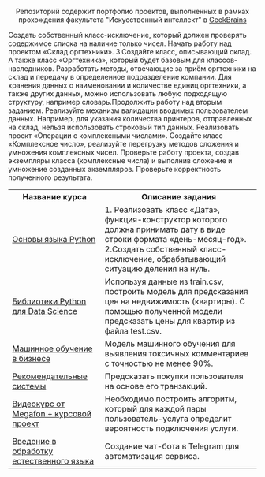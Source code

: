 <p align=center>
Репозиторий содержит портфолио проектов, выполненных в рамках прохождения факультета "Искусственный интеллект" в <a href="https://practicum.yandex.ru/data-scientist/">GeekBrains</a><br>
</p>

<table>
<tr>
  <th>Название курса</th>
  <th>Описание задания</th> 
</tr> 

  <tr>
  <td><a href = "https://github.com/hoodiakov/geekbrains_project/tree/master/python_basic">Основы языка Python</a></td>
  <td>1. Реализовать класс «Дата», функция-конструктор которого должна принимать дату в виде строки формата «день-месяц-год». 
    2.Создать собственный класс-исключение, обрабатывающий ситуацию деления на нуль. </tr>Создать собственный класс-исключение, который должен проверять содержимое списка на наличие только чисел. Начать работу над проектом «Склад оргтехники». 
  3.Создайте класс, описывающий склад. А также класс «Оргтехника», который будет базовым для классов-наследников. Разработать методы, отвечающие за приём оргтехники на склад и передачу в определенное подразделение компании. Для хранения данных о наименовании и количестве единиц оргтехники, а также других данных, можно использовать любую подходящую структуру, например словарь.Продолжить работу над вторым заданием. Реализуйте механизм валидации вводимых пользователем данных. Например, для указания количества принтеров, отправленных на склад, нельзя использовать строковый тип данных. Реализовать проект «Операции с комплексными числами». Создайте класс «Комплексное число», реализуйте перегрузку методов сложения и умножения комплексных чисел. Проверьте работу проекта, создав экземпляры класса (комплексные числа) и выполнив сложение и умножение созданных экземпляров. Проверьте корректность полученного результата.</td>
</tr>
  
<tr>
  <td><a href = "https://github.com/hoodiakov/geekbrains_project/tree/master/python_for_ds">Библиотеки Python для Data Science</a></td>
  <td>Используя данные из train.csv, построить
модель для предсказания цен на недвижимость (квартиры).
С помощью полученной модели предсказать
цены для квартир из файла test.csv.</td>
</tr>

<tr>
  <td><a href = "https://github.com/hoodiakov/geekbrains_project/tree/master/machine_learning_in_business">Машинное обучение в бизнесе</a></td>
  <td>Модель машинного обучения для выявления токсичных комментариев с точностью не менее 90%.</td>
</tr>    
  
<tr>
  <td><a href = "https://github.com/hoodiakov/geekbrains_project/tree/master/recommendation_systems">Рекомендательные системы</a></td>
  <td>Предсказать покупки пользователя на основе его транзакций.</td>
</tr>
  
<tr>
  <td><a href = "https://github.com/hoodiakov/geekbrains_project/tree/master/megafon_course_project">Видеокурс от Megafon + курсовой проект</a></td>
  <td>Необходимо построить алгоритм, который для каждой пары пользователь-услуга определит вероятность подключения услуги.</td>
</tr>

<tr>
  <td><a href = "https://github.com/hoodiakov/geekbrains_project/tree/master/introduction_to_nlp">Введение в обработку естественного языка</a></td>
  <td>Создание чат-бота в Telegram для автоматизация сервиса.</td>
</tr>
 
</table>
</details>
